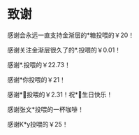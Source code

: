 # 致谢

感谢会永远一直支持金渐层的*糖投喂的￥20！

感谢关注金渐层很久了的*.投喂的￥0.01！

感谢*.投喂的￥22.73！

感谢*你投喂的￥21！

感谢\*🌱投喂的￥2.31！祝\*🌱生日快乐！

感谢张文*投喂的一杯咖啡！

感谢K*y投喂的￥25！
